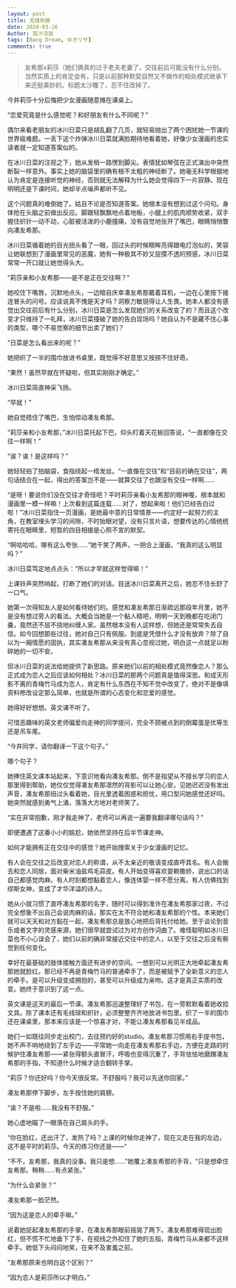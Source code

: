 ```yaml
---
layout: post
title: 无缝衔接
date: 2020-03-16
Author: 茄汁浇饭 
tags: [Bang Dream, ゆきリサ]
comments: true
---
```


> 友希那x莉莎（她们俩真的过于老夫老妻了，交往前后可能没有什么分别。当然实质上的肯定会有，只是以前那种默契自然又不做作的相处模式继承下来还挺美妙的。标题太沙雕了，忍不住改掉了。

今井莉莎十分后悔把少女漫画随意摊在课桌上。

“恋爱究竟是什么感觉呢？和好朋友有什么不同呢？”

偶尔来看老朋友的冰川日菜只是胡乱翻了几页，就轻易抛出了两个困扰她一节课的世界级难题。一丢下这个炸弹冰川日菜就满脸期待地看着她，好像少女漫画的忠实读者就一定知道答案似的。

在冰川日菜的注视之下，她从发梢一路愣到脚尖。表情犹如琴弦在正式演出中突然断裂一样意外。事实上她的脑袋里的确有根不太粗的神经断了。她毫无科学根据地认为肯定是连接听觉的神经，否则就无法解释为什么她会觉得四下一片寂静。现在明明还是下课时间，她却半点噪声都听不见。

这个问题真的难倒她了。姑且不论是否知道答案。她根本没有想到过这个问句。身体抢在头脑之前做出反应。脚跟轻飘飘地点着地板，小腿上的肌肉顺势收紧，双手握住织针一动不动，心脏被活泼的小鹿撞痛，没有自觉地张开了嘴巴，眼睛悄悄瞥向凑友希那。

冰川日菜循着她的目光扭头看了一眼，回过头的时候眼眸亮得跟电灯泡似的，笑容让她联想到了漫画里常见的恶魔，她有一种极其不妙又捉摸不透的预感，冰川日菜常常一开口就让她觉得头大。

“莉莎亲和小友希那——是不是正在交往啊？”

她咬住下嘴唇，沉默地点头，一边暗自庆幸凑友希那戴着耳机，一边在心里按下接连冒头的问号。应该说真不愧是天才吗？洞察力敏锐得让人生畏。她本人都没有感觉出交往前后有什么分别，冰川日菜是怎么发现她们的关系改变了的？而且这个改变才只维持了一礼拜，冰川日菜撞破了她的告白现场吗？她自认为不是藏不住心事的类型，哪个不易觉察的细节出卖了她们？

“日菜是怎么看出来的呢？”

她把织了一半的围巾放进书桌里，既觉得不好意思又按捺不住好奇。

“果然！虽然早就在怀疑啦，但其实刚刚才确定。”

冰川日菜简直神采飞扬。

“早就！”

她自觉捂住了嘴巴，生怕惊动凑友希那。

“莉莎亲和小友希那，”冰川日菜托起下巴，仰头盯着天花板回答说，“一直都像在交往一样啊！”

“诶？诶！是这样吗？”

她轻轻拍了拍脑袋，食指绕起一绺发丝。“一直像在交往”和“目前的确在交往”，两句话结合在一起，得出的答案岂不是——就算交往了也跟没有交往一样啊……

“是呀！要说你们没在交往才奇怪吧？平时莉莎亲看小友希那的眼神喔，根本就和漫画里一模一样嘛！上次看到这篇连载……对了，想起来啦！他们已经告白过啦！”冰川日菜指住一页漫画，是她最中意的日常情景——约定好一起努力的主角，在教室埋头学习的间隙，不时抬眼对望，没有只言片语，想要传达的心情统统寄托在眼睛里，短暂的四目相接是心照不宣的默契。

“啊哈哈哈，哪有这么夸张……”她干笑了两声，一把合上漫画，“我真的这么明显吗？”

冰川日菜笃定地点点头：“所以才早就这样觉得嘛！”

上课铃声突然响起，打断了她们的对话。目送冰川日菜离开之后，她忍不住长舒了一口气。

她第一次得知友人是如何看待她们的。感觉和凑友希那日渐疏远那段年月里，她不是没有想过旁人的看法。大概会当她是一个黏人精吧，明明一天到晚都在吃闭门羹，竟然还不屈不挠地纠缠人家。虽然根本没有人这样想，但她还是常常失去自信。如今回想那些过往，她对自己只有佩服。到底是凭借什么才没有放弃？除了自以为一厢情愿的固执，其实凑友希那从来没有真心忽视过她，明白这一点就足以粉碎她的一切不安。

但冰川日菜的说法给她提供了新思路。原来她们以前的相处模式竟然像恋人？那么正式成为恋人之后应该如何相处？冰川日菜的那两个问题真是值得深思。和成天形影不离的青梅竹马成为恋人，肯定有什么东西在不知不觉中改变了，绝对不是像填资料修改设定那么简单，也就是所谓的心态变化和恋爱的感觉。

她得好好想想。英文课不听了。

可惜恶趣味的英文老师偏爱向走神的同学提问，完全不顾被点到的倒霉蛋是优等生还是吊车尾。

“今井同学，请你翻译一下这个句子。”

哪个句子？

她捧住英文课本站起来，下意识地看向凑友希那。倒不是指望从不擅长学习的恋人那里得到帮助，她仅仅觉得凑友希那凛然的背影可以让她心安。见她迟迟没有发出声音，凑友希那扭过头看着她，目光里透着困惑和担忧，用口型问她感觉还好吗。她突然就感到勇气上涌，落落大方地对老师笑了。

“实在非常抱歉，刚才我走神了，老师可以再说一遍要我翻译哪句话吗？”

即便遭遇了这番小小的尴尬，她依然坚持在后半节课走神。

如何才能拥有正在交往中的感觉？她开始搜索关于少女漫画的记忆。

有人会在交往之后改变对恋人的称谓，从不太亲近的敬语变成直呼其名。有人会搬去和恋人同居，面对柴米油盐鸡毛蒜皮。有人开始变得喜欢耍赖撒娇，说出口的话自己都感觉肉麻。有人时刻都想黏着恋人，像连体婴一样不愿分离。有人仿佛找到缪斯女神，变成了才华洋溢的诗人。

她从小就习惯了直呼凑友希那的名字，随时可以得到准许在凑友希那家过夜，不过完全想象不出自己会说肉麻的话，那实在太不符合她和凑友希那的个性。本来她们就可以天天和对方黏在一起，凑友希那总是放心地把后背托付给她。至于谈论到音乐或者文字的灵感来源，她们很早就尝试过为对方创作词曲了。难怪聪明如冰川日菜也不小心误会了，她们以前的确非常接近交往中的恋人，以至于交往之后没有察觉到任何变化。

幸好在最基础的肢体接触方面还有进步的空间。一想到可以光明正大地牵起凑友希那她就脸红。那已经不再是青梅竹马的普通牵手了，而是被赋予了全新意义的恋人的牵手。是可以升级变成拥抱的，甚至可以升级成为亲吻。这才是真正实质的改变。她终于意识到了这一点。

英文课是这天的最后一节课。凑友希那迅速整理好了书包，在一旁默默看着她收拾文具。除了课本还有毛线球和织针，必须整整齐齐地放进书包里。织了一半的围巾还在课桌里，那本来应该是一个惊喜才对，不能让凑友希那看见半成品。

她们一如既往同步走出校门，去往预约好的studio。凑友希那习惯用右手提书包，她不声不响地绕到了左手边——平常她一向走在凑友希那右手边，方便在走路的时候护住凑友希那——紧张得额头直冒汗，呼吸也变得沉重了，手背怯怯地磨蹭凑友希那的手指，不知道什么时候才适合翻转手掌。

“莉莎？你还好吗？你今天很反常。不舒服吗？我可以先送你回家。”

凑友希那停下脚步，左手按住她的肩膀。

“诶？不是啦……我没有不舒服。”

她心虚地瞄了一眼落在自己肩头的手。

“你在脸红，还出汗了，发热了吗？上课的时候你走神了，现在又走在我的左边，这不是平时的莉莎。今天的练习你还是——”

“不不，友希那，我真的没事。我只是想……”她覆上凑友希那的手背，“只是想牵住友希那。稍稍……有点紧张。”

“为什么会紧张？”

凑友希那一脸茫然。

“因为这是恋人的牵手嘛。”

说着她捉起凑友希那的手掌，在凑友希那眼前摇晃了两下。凑友希那难得现出脸红，但不慌不忙地垂下了手，在视线之外扣住了她的五指，青梅竹马从来都不这样牵手。她低下头闷闷地笑，在来不及害羞之前。

“友希那原来也明白这个区别？”

“因为恋人是莉莎所以才明白。”